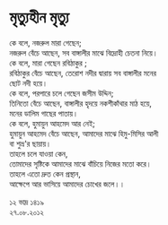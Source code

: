 # মৃত্যুহীন মৃত্যু

কে বলে, নজরুল মারা গেছেন;  
নজরুল বেঁচে আছেন, সব বাঙ্গালীর মাঝে বিদ্রোহী চেতনা নিয়ে।  
কে বলে, মারা গেছেন রবিঠাকুর ;  
রবিঠাকুর বেঁচে আছেন, তেরোশ নদীর দ্বারায় সব বাঙ্গালীর মনের  
ছোট নদী হয়ে।  
কে বলে, পরপারে চলে গেছেন জসীম উদ্দিন;  
তিনিতো বেঁচে আছেন, বাঙ্গালীর হৃদয়ে নকশীকাঁথার মাঠ হয়ে,  
মনের ডালিম গাছের পাতায়।  
কে বলে, হুমায়ুন আহমেদ আর নেই;  
হুমায়ুন আহমেদ বেঁচে আছেন, আমাদের মাঝে হিমু-মিসির আলী  
বা শুভ্র'র ছায়ায়।  
তাহলে চলে যাওয়া কেন,  
তোমাদের সৃষ্টিকে আমাদের মাঝে বাঁচিয়ে নিজের মতো করে।  
তাহলে এতো দ্রুত কেন প্রস্থান,  
আক্ষেপে আর ভাসিয়ে আমাদের চোখের জলে।।

  
১২ ভাদ্র ১৪১৯  
২৭.০৮.২০১২

